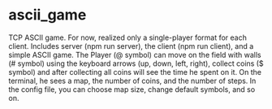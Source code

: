 # ascii_game
TCP ASCII game.
For now, realized only a single-player format for each client.
Includes server (npm run server), the client (npm run client), and a simple ASCII game.
The Player (@ symbol) can move on the field with walls (# symbol) using the keyboard arrows (up, down, left, right), collect coins ($ symbol) and after collecting all coins will see the time he spent on it.
On the terminal, he sees a map, the number of coins, and the number of steps.
In the config file, you can choose map size, change default symbols, and so on.
